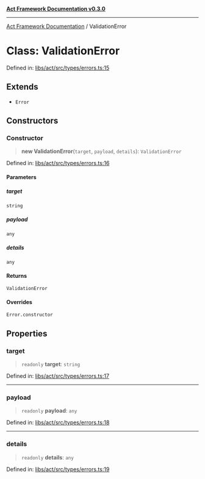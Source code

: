 [**Act Framework Documentation v0.3.0**](../README.md)

***

[Act Framework Documentation](../globals.md) / ValidationError

# Class: ValidationError

Defined in: [libs/act/src/types/errors.ts:15](https://github.com/Rotorsoft/act-root/blob/ecf1ab2f895c5bdf2d70db49738046df56c78030/libs/act/src/types/errors.ts#L15)

## Extends

- `Error`

## Constructors

### Constructor

> **new ValidationError**(`target`, `payload`, `details`): `ValidationError`

Defined in: [libs/act/src/types/errors.ts:16](https://github.com/Rotorsoft/act-root/blob/ecf1ab2f895c5bdf2d70db49738046df56c78030/libs/act/src/types/errors.ts#L16)

#### Parameters

##### target

`string`

##### payload

`any`

##### details

`any`

#### Returns

`ValidationError`

#### Overrides

`Error.constructor`

## Properties

### target

> `readonly` **target**: `string`

Defined in: [libs/act/src/types/errors.ts:17](https://github.com/Rotorsoft/act-root/blob/ecf1ab2f895c5bdf2d70db49738046df56c78030/libs/act/src/types/errors.ts#L17)

***

### payload

> `readonly` **payload**: `any`

Defined in: [libs/act/src/types/errors.ts:18](https://github.com/Rotorsoft/act-root/blob/ecf1ab2f895c5bdf2d70db49738046df56c78030/libs/act/src/types/errors.ts#L18)

***

### details

> `readonly` **details**: `any`

Defined in: [libs/act/src/types/errors.ts:19](https://github.com/Rotorsoft/act-root/blob/ecf1ab2f895c5bdf2d70db49738046df56c78030/libs/act/src/types/errors.ts#L19)

